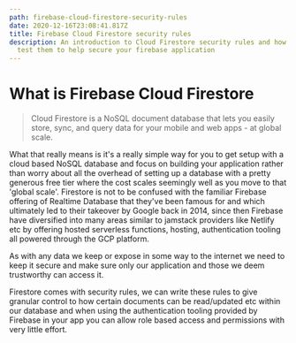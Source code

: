 ```yaml
---
path: firebase-cloud-firestore-security-rules
date: 2020-12-16T23:08:41.817Z
title: Firebase Cloud Firestore security rules
description: An introduction to Cloud Firestore security rules and how to unit
  test them to help secure your firebase application
---
```

# What is Firebase Cloud Firestore

> Cloud Firestore is a NoSQL document database that lets you easily store, sync, and query data for your mobile and web apps - at global scale.

What that really means is it's a really simple way for you to get setup with a cloud based NoSQL database and focus on building your application rather than worry about all the overhead of setting up a database with a pretty generous free tier where the cost scales seemingly well as you move to that 'global scale'.
Firestore is not to be confused with the familiar Firebase offering of Realtime Database that they've been famous for and which ultimately led to their takeover by Google back in 2014, since then Firebase have diversified into many areas similar to jamstack providers like Netlify etc by offering hosted serverless functions, hosting, authentication tooling all powered through the GCP platform.

As with any data we keep or expose in some way to the internet we need to keep it secure and make sure only our application and those we deem trustworthy can access it.

Firestore comes with security rules, we can write these rules to give granular control to how certain documents can be read/updated etc within our database and when using the authentication tooling provided by Firebase in your app you can allow role based access and permissions with very little effort.



